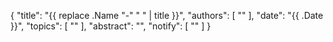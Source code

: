 {
    "title": "{{ replace .Name "-" " " | title }}",
    "authors": [
        ""
    ],
    "date": "{{ .Date }}",
    "topics": [
        ""
    ],
    "abstract": "",
    "notify": [
        ""
    ]
}